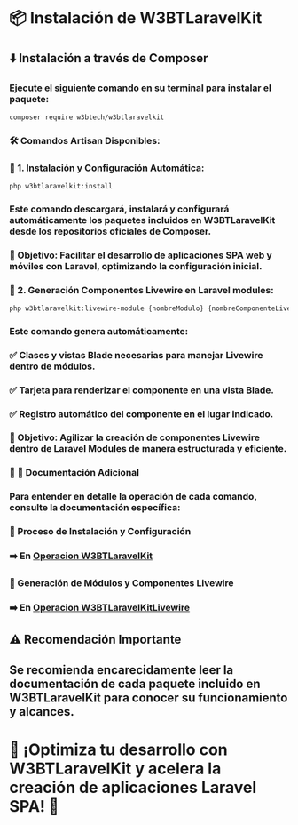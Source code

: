 # 📦 Instalación de W3BTLaravelKit  

## ⬇️ Instalación a través de **Composer**  
### Ejecute el siguiente comando en su terminal para instalar el paquete:  
```bash
composer require w3btech/w3btlaravelkit
```
### 🛠 Comandos Artisan Disponibles:
### 📌 1. Instalación y Configuración Automática:

```bash
php w3btlaravelkit:install
```
### Este comando descargará, instalará y configurará automáticamente los paquetes incluidos en W3BTLaravelKit desde los repositorios oficiales de Composer.

### 📌 Objetivo: Facilitar el desarrollo de aplicaciones SPA web y móviles con Laravel, optimizando la configuración inicial.

### 📌 2. Generación Componentes Livewire en Laravel modules:

```bash
php w3btlaravelkit:livewire-module {nombreModulo} {nombreComponenteLivewire}
```
### Este comando genera automáticamente:
### ✅ Clases y vistas Blade necesarias para manejar Livewire dentro de módulos.
### ✅ Tarjeta para renderizar el componente en una vista Blade.
### ✅ Registro automático del componente en el lugar indicado.

### 📌 Objetivo: Agilizar la creación de componentes Livewire dentro de Laravel Modules de manera estructurada y eficiente.

### 🔎 📖 Documentación Adicional
### Para entender en detalle la operación de cada comando, consulte la documentación específica:

### 📂 Proceso de Instalación y Configuración
### ➡️ En [Operacion W3BTLaravelKit](https://github.com/Sagat1200/W3BTLaravelKit/blob/main/Documentacion/5-OperacionW3BTLaravelKit.md)

### 📂 Generación de Módulos y Componentes Livewire
### ➡️ En [Operacion W3BTLaravelKitLivewire](https://github.com/Sagat1200/W3BTLaravelKit/blob/main/Documentacion/6-OperacionW3BTLaravelKitLivewire.md)

## ⚠️ Recomendación Importante
## Se recomienda encarecidamente leer la documentación de cada paquete incluido en W3BTLaravelKit para conocer su funcionamiento y alcances.

# 📢 ¡Optimiza tu desarrollo con W3BTLaravelKit y acelera la creación de aplicaciones Laravel SPA! 🚀